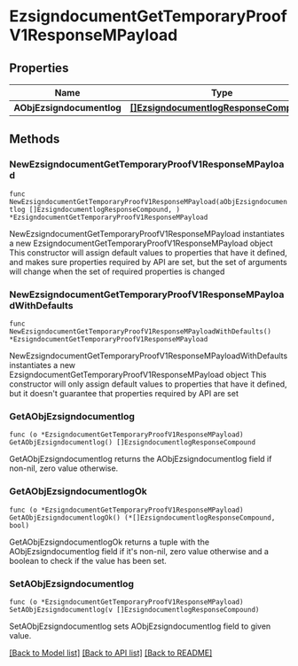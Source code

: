# EzsigndocumentGetTemporaryProofV1ResponseMPayload

## Properties

Name | Type | Description | Notes
------------ | ------------- | ------------- | -------------
**AObjEzsigndocumentlog** | [**[]EzsigndocumentlogResponseCompound**](EzsigndocumentlogResponseCompound.md) |  | 

## Methods

### NewEzsigndocumentGetTemporaryProofV1ResponseMPayload

`func NewEzsigndocumentGetTemporaryProofV1ResponseMPayload(aObjEzsigndocumentlog []EzsigndocumentlogResponseCompound, ) *EzsigndocumentGetTemporaryProofV1ResponseMPayload`

NewEzsigndocumentGetTemporaryProofV1ResponseMPayload instantiates a new EzsigndocumentGetTemporaryProofV1ResponseMPayload object
This constructor will assign default values to properties that have it defined,
and makes sure properties required by API are set, but the set of arguments
will change when the set of required properties is changed

### NewEzsigndocumentGetTemporaryProofV1ResponseMPayloadWithDefaults

`func NewEzsigndocumentGetTemporaryProofV1ResponseMPayloadWithDefaults() *EzsigndocumentGetTemporaryProofV1ResponseMPayload`

NewEzsigndocumentGetTemporaryProofV1ResponseMPayloadWithDefaults instantiates a new EzsigndocumentGetTemporaryProofV1ResponseMPayload object
This constructor will only assign default values to properties that have it defined,
but it doesn't guarantee that properties required by API are set

### GetAObjEzsigndocumentlog

`func (o *EzsigndocumentGetTemporaryProofV1ResponseMPayload) GetAObjEzsigndocumentlog() []EzsigndocumentlogResponseCompound`

GetAObjEzsigndocumentlog returns the AObjEzsigndocumentlog field if non-nil, zero value otherwise.

### GetAObjEzsigndocumentlogOk

`func (o *EzsigndocumentGetTemporaryProofV1ResponseMPayload) GetAObjEzsigndocumentlogOk() (*[]EzsigndocumentlogResponseCompound, bool)`

GetAObjEzsigndocumentlogOk returns a tuple with the AObjEzsigndocumentlog field if it's non-nil, zero value otherwise
and a boolean to check if the value has been set.

### SetAObjEzsigndocumentlog

`func (o *EzsigndocumentGetTemporaryProofV1ResponseMPayload) SetAObjEzsigndocumentlog(v []EzsigndocumentlogResponseCompound)`

SetAObjEzsigndocumentlog sets AObjEzsigndocumentlog field to given value.



[[Back to Model list]](../README.md#documentation-for-models) [[Back to API list]](../README.md#documentation-for-api-endpoints) [[Back to README]](../README.md)


